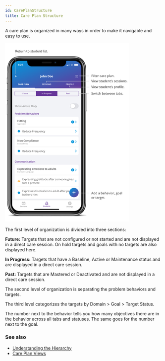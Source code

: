 ```yaml
---
id: CarePlanStructure
title: Care Plan Structure
---
```

A care plan is organized in many ways in order to make it navigable and easy to use.  

<img src="/img/CarePlanStructure.png" width="400" />

The first level of organization is divided into three sections: 

**Future:** Targets that are not configured or not started and are not displayed in a direct care session. On hold targets and goals with no targets are also displayed here. 

**In Progress:** Targets that have a Baseline, Active or Maintenance status and are displayed in a direct care session. 

**Past:** Targets that are Mastered or Deactivated and are not displayed in a direct care session. 

The second level of organization is separating the problem behaviors and targets.  

The third level categorizes the targets by Domain > Goal > Target Status. 

The number next to the behavior tells you how many objectives there are in the behavior across all tabs and statuses. The same goes for the number next to the goal. 

### See also
- [Understanding the Hierarchy](CarePlan/UnderstandingHierarchy.md)
- [Care Plan Views](CarePlan/CarePlanViews.md)